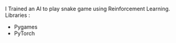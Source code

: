 I Trained an AI to play snake game using Reinforcement Learning.  
Libraries : 
  * Pygames
  * PyTorch
